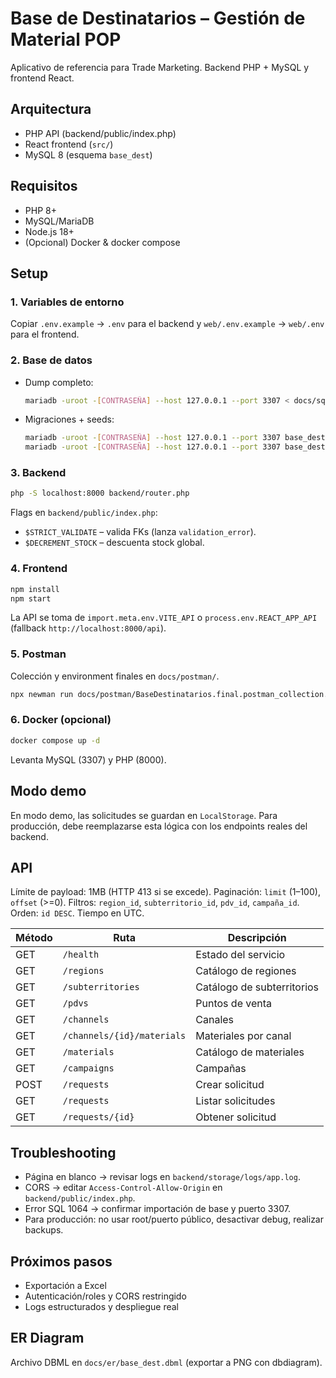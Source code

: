 # Base de Destinatarios – Gestión de Material POP

Aplicativo de referencia para Trade Marketing. Backend PHP + MySQL y frontend React.

## Arquitectura
- PHP API (backend/public/index.php)
- React frontend (`src/`)
- MySQL 8 (esquema `base_dest`)

## Requisitos
- PHP 8+
- MySQL/MariaDB
- Node.js 18+
- (Opcional) Docker & docker compose

## Setup
### 1. Variables de entorno
Copiar `.env.example` → `.env` para el backend y `web/.env.example` → `web/.env` para el frontend.

### 2. Base de datos
- Dump completo:
  ```bash
  mariadb -uroot -[CONTRASEÑA] --host 127.0.0.1 --port 3307 < docs/sql/base_destinatarios_import_final.sql
  ```
- Migraciones + seeds:
  ```bash
  mariadb -uroot -[CONTRASEÑA] --host 127.0.0.1 --port 3307 base_dest < docs/sql/migrations/0001_init.sql
  mariadb -uroot -[CONTRASEÑA] --host 127.0.0.1 --port 3307 base_dest < docs/sql/seeds/0001_bootstrap.sql
  ```

### 3. Backend
```bash
php -S localhost:8000 backend/router.php
```
Flags en `backend/public/index.php`:
- `$STRICT_VALIDATE` – valida FKs (lanza `validation_error`).
- `$DECREMENT_STOCK` – descuenta stock global.

### 4. Frontend
```bash
npm install
npm start
```
La API se toma de `import.meta.env.VITE_API` o `process.env.REACT_APP_API` (fallback `http://localhost:8000/api`).

### 5. Postman
Colección y environment finales en `docs/postman/`.
```bash
npx newman run docs/postman/BaseDestinatarios.final.postman_collection.json -e docs/postman/BaseDestinatarios.local.final.postman_environment.json
```

### 6. Docker (opcional)
```bash
docker compose up -d
```
Levanta MySQL (3307) y PHP (8000).

## Modo demo
En modo demo, las solicitudes se guardan en `LocalStorage`. Para producción, debe reemplazarse esta lógica con los endpoints reales del backend.

## API
Límite de payload: 1MB (HTTP 413 si se excede).
Paginación: `limit` (1–100), `offset` (>=0). Filtros: `region_id`, `subterritorio_id`, `pdv_id`, `campaña_id`. Orden: `id DESC`.
Tiempo en UTC.

| Método | Ruta | Descripción |
| ------ | ---- | ----------- |
| GET | `/health` | Estado del servicio |
| GET | `/regions` | Catálogo de regiones |
| GET | `/subterritories` | Catálogo de subterritorios |
| GET | `/pdvs` | Puntos de venta |
| GET | `/channels` | Canales |
| GET | `/channels/{id}/materials` | Materiales por canal |
| GET | `/materials` | Catálogo de materiales |
| GET | `/campaigns` | Campañas |
| POST | `/requests` | Crear solicitud |
| GET | `/requests` | Listar solicitudes |
| GET | `/requests/{id}` | Obtener solicitud |

## Troubleshooting
- Página en blanco → revisar logs en `backend/storage/logs/app.log`.
- CORS → editar `Access-Control-Allow-Origin` en `backend/public/index.php`.
- Error SQL 1064 → confirmar importación de base y puerto 3307.
- Para producción: no usar root/puerto público, desactivar debug, realizar backups.

## Próximos pasos
- Exportación a Excel
- Autenticación/roles y CORS restringido
- Logs estructurados y despliegue real

## ER Diagram
Archivo DBML en `docs/er/base_dest.dbml` (exportar a PNG con dbdiagram).

